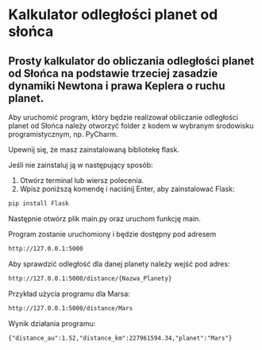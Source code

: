 # Kalkulator odległości planet od słońca
## Prosty kalkulator do obliczania odległości planet od Słońca na podstawie trzeciej zasadzie dynamiki Newtona i prawa Keplera o ruchu planet.
Aby uruchomić program, który będzie realizował obliczanie odległości planet od Słońca należy otworzyć folder z kodem w wybranym środowisku programistycznym, np. PyCharm.

Upewnij się, że masz zainstalowaną bibliotekę flask.

Jeśli nie zainstaluj ją w następujący sposób:

1. Otwórz terminal lub wiersz polecenia.
2. Wpisz poniższą komendę i naciśnij Enter, aby zainstalować Flask:

```bash
pip install Flask
```

Następnie otwórz plik main.py oraz uruchom funkcję main.

Program zostanie uruchomiony i będzie dostępny pod adresem
```bash
http://127.0.0.1:5000
```

Aby sprawdzić odległość dla danej planety należy wejść pod adres:
```bash
http://127.0.0.1:5000/distance/{Nazwa_Planety}
```

Przykład użycia programu dla Marsa:
```bash
http://127.0.0.1:5000/distance/Mars
```

Wynik działania programu:
```plaintext
{"distance_au":1.52,"distance_km":227961594.34,"planet":"Mars"}
```
